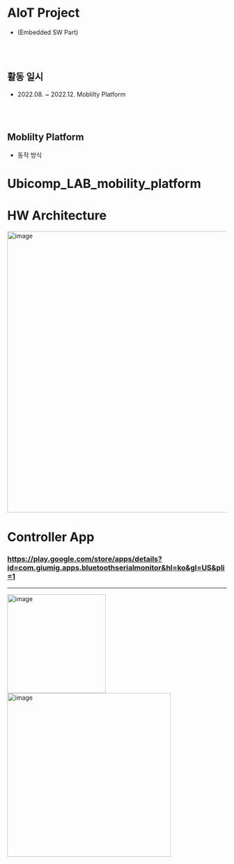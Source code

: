# AIoT Project 
- (Embedded SW Part)

<br><br>

## 활동 일시
- 2022.08. ~ 2022.12. Moblilty Platform

<br><br>

## Moblilty Platform
- 동작 방식

# Ubicomp_LAB_mobility_platform



# HW Architecture
<img width="644" alt="image" src="https://user-images.githubusercontent.com/57317636/209282573-1e2cab96-3a95-442c-893d-c2920c166bc0.png">

# Controller App
### https://play.google.com/store/apps/details?id=com.giumig.apps.bluetoothserialmonitor&hl=ko&gl=US&pli=1
---
<img width="226" alt="image" src="https://user-images.githubusercontent.com/57317636/209282817-3e5b0fd9-62ce-4b46-a68f-f3188f913f20.png"><img width="375" alt="image" src="https://user-images.githubusercontent.com/57317636/209282827-7cf5dc71-a9af-467b-a1e2-a0343d721d19.png">


